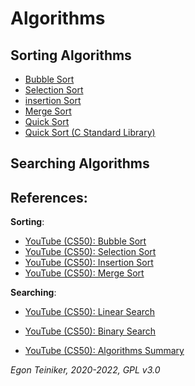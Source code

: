 # Algorithms


## Sorting Algorithms

* [Bubble Sort](bubble-sort)
* [Selection Sort](selection-sort)
* [insertion Sort](insertion-sort)
* [Merge Sort](merge-sort)
* [Quick Sort](quick-sort)
* [Quick Sort (C Standard Library)](quick-sort-stdlib)


## Searching Algorithms





## References:

**Sorting**:
* [YouTube (CS50): Bubble Sort](https://youtu.be/RT-hUXUWQ2I)
* [YouTube (CS50): Selection Sort](https://youtu.be/3hH8kTHFw2A)
* [YouTube (CS50): Insertion Sort](https://youtu.be/O0VbBkUvriI)
* [YouTube (CS50): Merge Sort](https://youtu.be/Ns7tGNbtvV4)

**Searching**:	
* [YouTube (CS50): Linear Search](https://youtu.be/TwsgCHYmbbA)
* [YouTube (CS50): Binary Search](https://youtu.be/T98PIp4omUA)

* [YouTube (CS50): Algorithms Summary](https://youtu.be/ktWL3nN38ZA)

*Egon Teiniker, 2020-2022, GPL v3.0*      